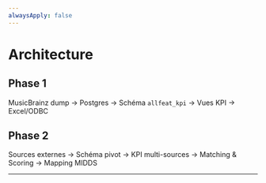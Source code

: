 ```yaml
---
alwaysApply: false
---
```


# Architecture

## Phase 1
MusicBrainz dump → Postgres → Schéma `allfeat_kpi` → Vues KPI → Excel/ODBC  

## Phase 2
Sources externes → Schéma pivot → KPI multi-sources → Matching & Scoring → Mapping MIDDS  

---